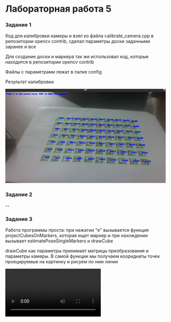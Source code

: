 # Лабораторная работа 5

### Задание 1
Код для калибровки камеры и взял из файла calibrate_camera.cpp в репозитории opencv contrib, сделал параметры доски заданными заранее и все

Для создание доски и маркера так же использовал код, которые находится в  репозитории opencv contrib

Файлы с параметрами лежат в папке config

Результат калибровки 

![Результат работы](https://github.com/Havry21/CV_LAB/blob/master/%D0%9B%D0%B0%D0%B1%D0%BE%D1%80%D0%B0%D1%82%D0%BE%D1%80%D0%BD%D0%B0%D1%8F%20%D1%80%D0%B0%D0%B1%D0%BE%D1%82%D0%B0%205/img/calibrate.png)

### Задание 2

--

### Задание 3

Работа программы проста: при нажатии "e" вызывается функция projectCubesOnMarkers, которая ищет маркер и при нахождении вызывает estimatePoseSingleMarkers и drawCube

drawCube как параметры принимает матрицы преобразования и параметры камеры. В самой функции мы получаем коориднаты точек проецируемые на картинку и рисуем по ним линии

![Результат](https://github.com/Havry21/CV_LAB/blob/master/%D0%9B%D0%B0%D0%B1%D0%BE%D1%80%D0%B0%D1%82%D0%BE%D1%80%D0%BD%D0%B0%D1%8F%20%D1%80%D0%B0%D0%B1%D0%BE%D1%82%D0%B0%205/img/result.avi) 
